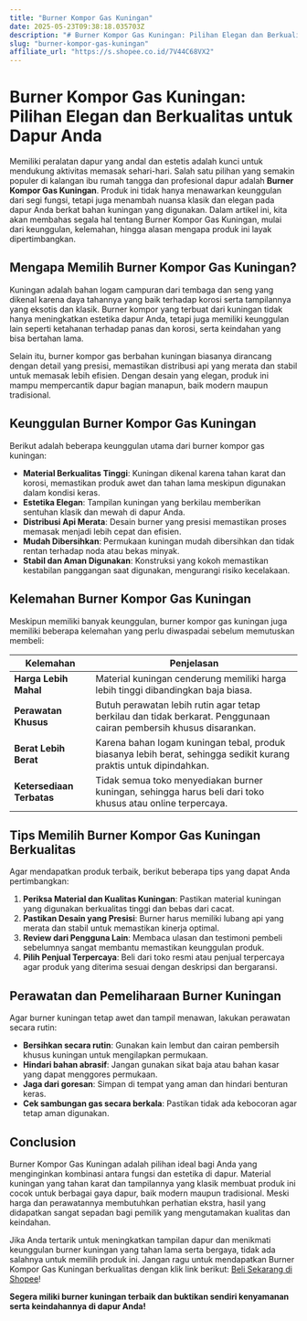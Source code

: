 ```yaml
---
title: "Burner Kompor Gas Kuningan"
date: 2025-05-23T09:38:18.035703Z
description: "# Burner Kompor Gas Kuningan: Pilihan Elegan dan Berkualitas untuk Dapur Anda..."
slug: "burner-kompor-gas-kuningan"
affiliate_url: "https://s.shopee.co.id/7V44C68VX2"
---
```

# Burner Kompor Gas Kuningan: Pilihan Elegan dan Berkualitas untuk Dapur Anda

Memiliki peralatan dapur yang andal dan estetis adalah kunci untuk mendukung aktivitas memasak sehari-hari. Salah satu pilihan yang semakin populer di kalangan ibu rumah tangga dan profesional dapur adalah **Burner Kompor Gas Kuningan**. Produk ini tidak hanya menawarkan keunggulan dari segi fungsi, tetapi juga menambah nuansa klasik dan elegan pada dapur Anda berkat bahan kuningan yang digunakan. Dalam artikel ini, kita akan membahas segala hal tentang Burner Kompor Gas Kuningan, mulai dari keunggulan, kelemahan, hingga alasan mengapa produk ini layak dipertimbangkan.

## Mengapa Memilih Burner Kompor Gas Kuningan?

Kuningan adalah bahan logam campuran dari tembaga dan seng yang dikenal karena daya tahannya yang baik terhadap korosi serta tampilannya yang eksotis dan klasik. Burner kompor yang terbuat dari kuningan tidak hanya meningkatkan estetika dapur Anda, tetapi juga memiliki keunggulan lain seperti ketahanan terhadap panas dan korosi, serta keindahan yang bisa bertahan lama.

Selain itu, burner kompor gas berbahan kuningan biasanya dirancang dengan detail yang presisi, memastikan distribusi api yang merata dan stabil untuk memasak lebih efisien. Dengan desain yang elegan, produk ini mampu mempercantik dapur bagian manapun, baik modern maupun tradisional.

## Keunggulan Burner Kompor Gas Kuningan

Berikut adalah beberapa keunggulan utama dari burner kompor gas kuningan:

- **Material Berkualitas Tinggi**: Kuningan dikenal karena tahan karat dan korosi, memastikan produk awet dan tahan lama meskipun digunakan dalam kondisi keras.
- **Estetika Elegan**: Tampilan kuningan yang berkilau memberikan sentuhan klasik dan mewah di dapur Anda.
- **Distribusi Api Merata**: Desain burner yang presisi memastikan proses memasak menjadi lebih cepat dan efisien.
- **Mudah Dibersihkan**: Permukaan kuningan mudah dibersihkan dan tidak rentan terhadap noda atau bekas minyak.
- **Stabil dan Aman Digunakan**: Konstruksi yang kokoh memastikan kestabilan panggangan saat digunakan, mengurangi risiko kecelakaan.

## Kelemahan Burner Kompor Gas Kuningan

Meskipun memiliki banyak keunggulan, burner kompor gas kuningan juga memiliki beberapa kelemahan yang perlu diwaspadai sebelum memutuskan membeli:

| Kelemahan | Penjelasan |
| --- | --- |
| **Harga Lebih Mahal** | Material kuningan cenderung memiliki harga lebih tinggi dibandingkan baja biasa. |
| **Perawatan Khusus** | Butuh perawatan lebih rutin agar tetap berkilau dan tidak berkarat. Penggunaan cairan pembersih khusus disarankan. |
| **Berat Lebih Berat** | Karena bahan logam kuningan tebal, produk biasanya lebih berat, sehingga sedikit kurang praktis untuk dipindahkan. |
| **Ketersediaan Terbatas** | Tidak semua toko menyediakan burner kuningan, sehingga harus beli dari toko khusus atau online terpercaya. |

## Tips Memilih Burner Kompor Gas Kuningan Berkualitas

Agar mendapatkan produk terbaik, berikut beberapa tips yang dapat Anda pertimbangkan:

1. **Periksa Material dan Kualitas Kuningan**: Pastikan material kuningan yang digunakan berkualitas tinggi dan bebas dari cacat.
2. **Pastikan Desain yang Presisi**: Burner harus memiliki lubang api yang merata dan stabil untuk memastikan kinerja optimal.
3. **Review dari Pengguna Lain**: Membaca ulasan dan testimoni pembeli sebelumnya sangat membantu memastikan keunggulan produk.
4. **Pilih Penjual Terpercaya**: Beli dari toko resmi atau penjual terpercaya agar produk yang diterima sesuai dengan deskripsi dan bergaransi.

## Perawatan dan Pemeliharaan Burner Kuningan

Agar burner kuningan tetap awet dan tampil menawan, lakukan perawatan secara rutin:

- **Bersihkan secara rutin**: Gunakan kain lembut dan cairan pembersih khusus kuningan untuk mengilapkan permukaan.
- **Hindari bahan abrasif**: Jangan gunakan sikat baja atau bahan kasar yang dapat menggores permukaan.
- **Jaga dari goresan**: Simpan di tempat yang aman dan hindari benturan keras.
- **Cek sambungan gas secara berkala**: Pastikan tidak ada kebocoran agar tetap aman digunakan.

## Conclusion

Burner Kompor Gas Kuningan adalah pilihan ideal bagi Anda yang menginginkan kombinasi antara fungsi dan estetika di dapur. Material kuningan yang tahan karat dan tampilannya yang klasik membuat produk ini cocok untuk berbagai gaya dapur, baik modern maupun tradisional. Meski harga dan perawatannya membutuhkan perhatian ekstra, hasil yang didapatkan sangat sepadan bagi pemilik yang mengutamakan kualitas dan keindahan.

Jika Anda tertarik untuk meningkatkan tampilan dapur dan menikmati keunggulan burner kuningan yang tahan lama serta bergaya, tidak ada salahnya untuk memilih produk ini. Jangan ragu untuk mendapatkan Burner Kompor Gas Kuningan berkualitas dengan klik link berikut: [Beli Sekarang di Shopee](https://s.shopee.co.id/7V44C68VX2)!

**Segera miliki burner kuningan terbaik dan buktikan sendiri kenyamanan serta keindahannya di dapur Anda!**
